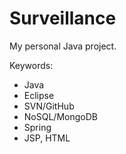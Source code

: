 # Surveillance
My personal Java project.

Keywords:
-  Java
-  Eclipse
-  SVN/GitHub
-  NoSQL/MongoDB
-  Spring
-  JSP, HTML
